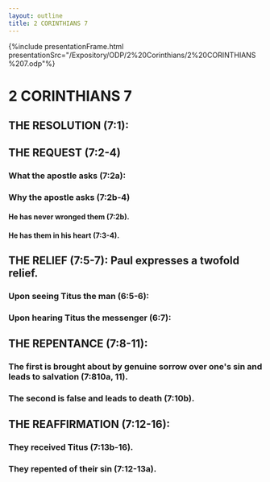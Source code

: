```yaml
---
layout: outline
title: 2 CORINTHIANS 7
---
```

{%include presentationFrame.html presentationSrc="/Expository/ODP/2%20Corinthians/2%20CORINTHIANS%207.odp"%}

# 2 CORINTHIANS 7 
## THE RESOLUTION (7:1): 
## THE REQUEST (7:2-4) 
###  What the apostle asks (7:2a): 
###  Why the apostle asks (7:2b-4) 
####  He has never wronged them (7:2b). 
####  He has them in his heart (7:3-4). 
## THE RELIEF (7:5-7): Paul expresses a twofold relief. 
###  Upon seeing Titus the man (6:5-6): 
###  Upon hearing Titus the messenger (6:7): 
## THE REPENTANCE (7:8-11): 
###  The first is brought about by genuine sorrow over one\'s sin and leads to salvation (7:810a, 11). 
###  The second is false and leads to death (7:10b). 
## THE REAFFIRMATION (7:12-16): 
###  They received Titus (7:13b-16). 
###  They repented of their sin (7:12-13a). 
